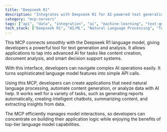 ```yaml
---
title: "Deepseek R1"
description: "Integrates with Deepseek R1 for AI-powered text generation and analysis, enabling content creation and intelligent decision-making."
category: "mcp-servers"
tags: ["api", "data", "integration", "ai", "machine-learning", "text-generation", "natural-language-processing", "intelligent-decision-support"]
tech_stack: ["Deepseek R1", "AI/ML", "Natural Language Processing", "Text Generation", "API Integration", "Automated Content Generation", "Document Analysis"]
---
```


This MCP connects smoothly with the Deepseek R1 language model, giving developers a powerful tool for text generation and analysis. It allows applications to tap into advanced AI for tasks like content creation, document analysis, and smart decision support systems.

With this interface, developers can navigate complex AI operations easily. It turns sophisticated language model features into simple API calls.

Using this MCP, developers can create applications that need natural language processing, automate content generation, or analyze data with AI help. It works well for a variety of tasks, such as generating reports automatically, creating intelligent chatbots, summarizing content, and extracting insights from data.

The MCP efficiently manages model interactions, so developers can concentrate on building their application logic while enjoying the benefits of top-tier language model capabilities.
